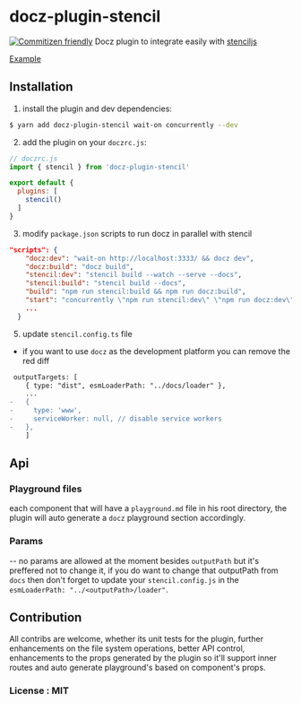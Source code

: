 # docz-plugin-stencil
[![Commitizen friendly](https://img.shields.io/badge/commitizen-friendly-brightgreen.svg)](http://commitizen.github.io/cz-cli/)
Docz plugin to integrate easily with [stenciljs](https://stenciljs.com)

[Example](https://github.com/danielnetzer/docz-plugin-stencil/tree/master/example)

## Installation

 1. install the plugin and dev dependencies:

```bash
$ yarn add docz-plugin-stencil wait-on concurrently --dev
```

2. add the plugin on your `doczrc.js`:

```js
// doczrc.js
import { stencil } from 'docz-plugin-stencil'

export default {
  plugins: [
    stencil()
  ]
}
```

3. modify `package.json` scripts to run docz in parallel with stencil

```json
"scripts": {
    "docz:dev": "wait-on http://localhost:3333/ && docz dev",
    "docz:build": "docz build",
    "stencil:dev": "stencil build --watch --serve --docs",
    "stencil:build": "stencil build --docs",
    "build": "npm run stencil:build && npm run docz:build",
    "start": "concurrently \"npm run stencil:dev\" \"npm run docz:dev\"",
    ...
  }
```

5. update `stencil.config.ts` file
* if you want to use `docz` as the development platform you can remove the red diff
```diff
 outputTargets: [
    { type: "dist", esmLoaderPath: "../docs/loader" },
    ...
-   {
-     type: 'www',
-     serviceWorker: null, // disable service workers
-   },
    ]
```

## Api
### Playground files

each component that will have a `playground.md` file in his root directory, the plugin will auto generate a `docz` playground section accordingly.

### Params
-- no params are allowed at the moment besides `outputPath` but it's preffered not to change it, if you do want to change that outputPath from `docs` then don't forget to update your `stencil.config.js` in the `esmLoaderPath: "../<outputPath>/loader"`.

## Contribution
All contribs are welcome, whether its unit tests for the plugin, further enhancements on the file system operations, better API control, enhancements to the props generated by the plugin so it'll support inner routes and auto generate playground's based on component's props.

### License : MIT